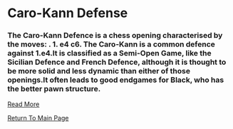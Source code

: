 # Caro-Kann Defense

### The Caro-Kann Defence is a chess opening characterised by the moves: . 1. e4 c6. The Caro-Kann is a common defence against 1.e4.It is classified as a Semi-Open Game, like the Sicilian Defence and French Defence, although it is thought to be more solid and less dynamic than either of those openings.It often leads to good endgames for Black, who has the better pawn structure.
[Read More](https://en.wikipedia.org/wiki/Caro–Kann_Defence)

[Return To Main Page](index.md)